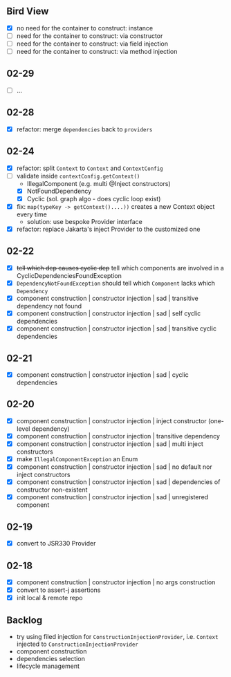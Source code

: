 ## Bird View

- [x] no need for the container to construct: instance
- [ ] need for the container to construct: via constructor
- [ ] need for the container to construct: via field injection
- [ ] need for the container to construct: via method injection

## 02-29

- [ ] ...

## 02-28

- [x] refactor: merge `dependencies` back to `providers`

## 02-24

- [x] refactor: split `Context` to `Context` and `ContextConfig`
- [ ] validate inside `contextConfig.getContext()`
    - IllegalComponent (e.g. multi @Inject constructors)
    - [x] NotFoundDependency
    - [x] Cyclic (sol. graph algo - does cyclic loop exist)
- [x] fix: `map(typeKey -> getContext()....))` creates a new Context object every time
    - solution: use bespoke Provider interface
- [x] refactor: replace Jakarta's inject Provider to the customized one

## 02-22

- [x] ~~tell which dep causes cyclic dep~~ tell which components are involved in a CyclicDependenciesFoundException
- [x] `DependencyNotFoundException` should tell which `Component` lacks which `Dependency`
- [x] component construction | constructor injection | sad | transitive dependency not found
- [x] component construction | constructor injection | sad | self cyclic dependencies
- [x] component construction | constructor injection | sad | transitive cyclic dependencies

## 02-21

- [x] component construction | constructor injection | sad | cyclic dependencies

## 02-20

- [x] component construction | constructor injection | inject constructor (one-level dependency)
- [x] component construction | constructor injection | transitive dependency
- [x] component construction | constructor injection | sad | multi inject constructors
- [x] make `IllegalComponentException` an Enum
- [x] component construction | constructor injection | sad | no default nor inject constructors
- [x] component construction | constructor injection | sad | dependencies of constructor non-existent
- [x] component construction | constructor injection | sad | unregistered component

## 02-19

- [x] convert to JSR330 Provider

## 02-18

- [x] component construction | constructor injection | no args construction
- [x] convert to assert-j assertions
- [x] init local & remote repo

## Backlog

- try using filed injection for `ConstructionInjectionProvider`, i.e. `Context` injected
  to `ConstructionInjectionProvider`
- component construction
- dependencies selection
- lifecycle management